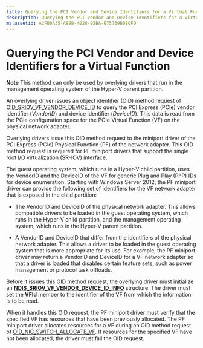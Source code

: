 ```yaml
---
title: Querying the PCI Vendor and Device Identifiers for a Virtual Function
description: Querying the PCI Vendor and Device Identifiers for a Virtual Function
ms.assetid: A2FB0A35-A89B-4028-92BA-E75739B080FD
---
```


# Querying the PCI Vendor and Device Identifiers for a Virtual Function

**Note** This method can only be used by overlying drivers that run in the management operating system of the Hyper-V parent partition.

An overlying driver issues an object identifier (OID) method request of [OID\_SRIOV\_VF\_VENDOR\_DEVICE\_ID](https://msdn.microsoft.com/library/windows/hardware/hh451913) to query the PCI Express (PCIe) vendor identifier (*VendorID*) and device identifier (*DeviceID*). This data is read from the PCIe configuration space for the PCIe Virtual Function (VF) on the physical network adapter.

Overlying drivers issue this OID method request to the miniport driver of the PCI Express (PCIe) Physical Function (PF) of the network adapter. This OID method request is required for PF miniport drivers that support the single root I/O virtualization (SR-IOV) interface.

The guest operating system, which runs in a Hyper-V child partition, uses the VendorID and the DeviceID of the VF for generic Plug and Play (PnP) IDs for device enumeration. Starting with Windows Server 2012, the PF miniport driver can provide the following set of identifiers for the VF network adapter that is exposed in the child partition:

-   The VendorID and DeviceID of the physical network adapter. This allows compatible drivers to be loaded in the guest operating system, which runs in the Hyper-V child partition, and the management operating system, which runs in the Hyper-V parent partition.

-   A VendorID and DeviceID that differ from the identifiers of the physical network adapter. This allows a driver to be loaded in the guest operating system that is more appropriate for its use. For example, the PF miniport driver may return a VendorID and DeviceID for a VF network adapter so that a driver is loaded that disables certain feature sets, such as power management or protocol task offloads.

Before it issues this OID method request, the overlying driver must initialize an [**NDIS\_SRIOV\_VF\_VENDOR\_DEVICE\_ID\_INFO**](https://msdn.microsoft.com/library/windows/hardware/hh451686) structure. The driver must set the **VFId** member to the identifier of the VF from which the information is to be read.

When it handles this OID request, the PF miniport driver must verify that the specified VF has resources that have been previously allocated. The PF miniport driver allocates resources for a VF during an OID method request of [OID\_NIC\_SWITCH\_ALLOCATE\_VF](https://msdn.microsoft.com/library/windows/hardware/hh451814). If resources for the specified VF have not been allocated, the driver must fail the OID request.

 

 





